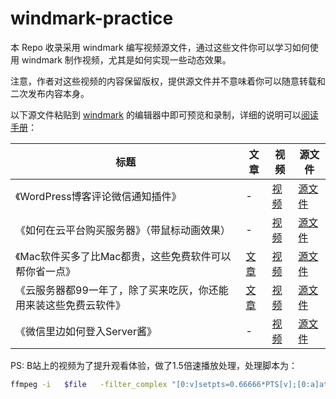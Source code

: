 # windmark-practice

本 Repo 收录采用 windmark 编写视频源文件，通过这些文件你可以学习如何使用 windmark 制作视频，尤其是如何实现一些动态效果。

注意，作者对这些视频的内容保留版权，提供源文件并不意味着你可以随意转载和二次发布内容本身。

以下源文件粘贴到 [windmark](https://windmark.pro) 的编辑器中即可预览和录制，详细的说明可以[阅读手册](http://doc.windmark.top/cn/)：

|标题|文章|视频|源文件|
|-|-|-|-|
|《WordPress博客评论微信通知插件》|-|[视频](https://www.bilibili.com/video/BV11P4y1p7be/) |[源文件](./wordpress-serverchan.windmark.md)|
|《如何在云平台购买服务器》（带鼠标动画效果）|-|[视频](https://www.bilibili.com/video/BV1kU4y1j73Q/) |[源文件](./buyvps.windmark.md)|
|《Mac软件买多了比Mac都贵，这些免费软件可以帮你省一点》|[文章](https://01.ftqq.com/2021/08/21/mac-free-software/)|[视频](https://www.bilibili.com/video/BV1RL411b7o9) |[源文件](./macsoft.windmark.md)|
|《云服务器都99一年了，除了买来吃灰，你还能用来装这些免费云软件》|[文章](https://01.ftqq.com/2021/08/15/how-to-use-your-99rmb-vps/)|[视频](https://www.bilibili.com/video/BV1kP4y1W7rg/)|[源文件](./99vps.windmark.md)|
|《微信里边如何登入Server酱》|-|[视频](https://www.bilibili.com/video/BV1yg41157XC/)|[源文件](./sctguide.windmark.md)|




PS: B站上的视频为了提升观看体验，做了1.5倍速播放处理，处理脚本为：

```bash
ffmpeg -i   $file   -filter_complex "[0:v]setpts=0.66666*PTS[v];[0:a]atempo=1.5[a]" -map "[v]" -map "[a]"  $out_file ​​​​
```